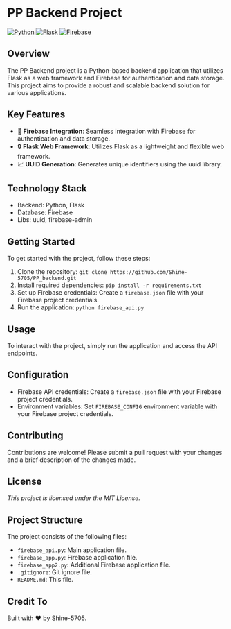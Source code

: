 # PP Backend Project
[![Python](https://img.shields.io/badge/Python-3776AB?style=for-the-badge&logo=python&logoColor=white)](https://www.python.org/)
[![Flask](https://img.shields.io/badge/Flask-000000?style=for-the-badge&logo=flask&logoColor=white)](https://flask.palletsprojects.com/)
[![Firebase](https://img.shields.io/badge/Firebase-FFCA28?style=for-the-badge&logo=firebase&logoColor=white)](https://firebase.google.com/)

## Overview
The PP Backend project is a Python-based backend application that utilizes Flask as a web framework and Firebase for authentication and data storage. This project aims to provide a robust and scalable backend solution for various applications.

## Key Features
* 🚀 **Firebase Integration**: Seamless integration with Firebase for authentication and data storage.
* 🔒 **Flask Web Framework**: Utilizes Flask as a lightweight and flexible web framework.
* 📈 **UUID Generation**: Generates unique identifiers using the uuid library.

## Technology Stack
* Backend: Python, Flask
* Database: Firebase
* Libs: uuid, firebase-admin

## Getting Started
To get started with the project, follow these steps:
1. Clone the repository: `git clone https://github.com/Shine-5705/PP_backend.git`
2. Install required dependencies: `pip install -r requirements.txt`
3. Set up Firebase credentials: Create a `firebase.json` file with your Firebase project credentials.
4. Run the application: `python firebase_api.py`

## Usage
To interact with the project, simply run the application and access the API endpoints.

## Configuration
* Firebase API credentials: Create a `firebase.json` file with your Firebase project credentials.
* Environment variables: Set `FIREBASE_CONFIG` environment variable with your Firebase project credentials.

## Contributing
Contributions are welcome! Please submit a pull request with your changes and a brief description of the changes made.

## License
*This project is licensed under the MIT License.*

## Project Structure
The project consists of the following files:
* `firebase_api.py`: Main application file.
* `firebase_app.py`: Firebase application file.
* `firebase_app2.py`: Additional Firebase application file.
* `.gitignore`: Git ignore file.
* `README.md`: This file.

## Credit To
Built with ❤️ by Shine-5705.
